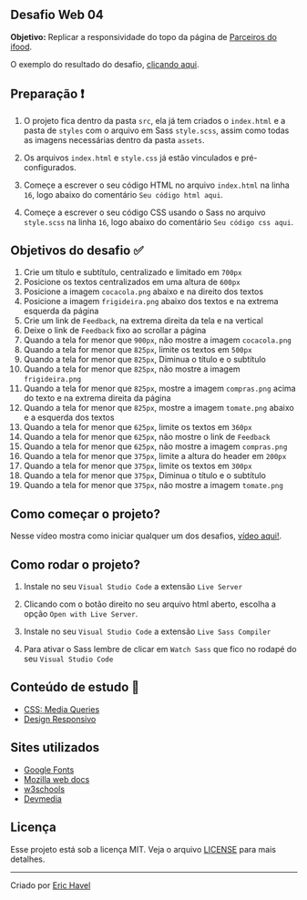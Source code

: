 ## Desafio Web 04

**Objetivo:** Replicar a responsividade do topo da página de [Parceiros do ifood](https://parceiros.ifood.com.br/).

O exemplo do resultado do desafio, [clicando aqui](https://codelabs-36174.web.app/desafio-web-04).

## Preparação :exclamation:

1. O projeto fica dentro da pasta `src`, ela já tem criados o `index.html` e a pasta de `styles` com o arquivo em Sass `style.scss`, assim como todas as imagens necessárias dentro da pasta `assets`.

1. Os arquivos `index.html` e `style.css` já estão vinculados e pré-configurados.

1. Começe a escrever o seu código HTML no arquivo `index.html` na linha `16`, logo abaixo do comentário `Seu código html aqui`.

1. Começe a escrever o seu código CSS usando o Sass no arquivo `style.scss` na linha `16`, logo abaixo do comentário `Seu código css aqui`.

## Objetivos do desafio :white_check_mark:

1. Crie um título e subtítulo, centralizado e limitado em `700px`
1. Posicione os textos centralizados em uma altura de `600px`
1. Posicione a imagem `cocacola.png` abaixo e na direito dos textos
1. Posicione a imagem `frigideira.png` abaixo dos textos e na extrema esquerda da página
1. Crie um link de `Feedback`, na extrema direita da tela e na vertical
1. Deixe o link de `Feedback` fixo ao scrollar a página
1. Quando a tela for menor que `900px`, não mostre a imagem `cocacola.png`
1. Quando a tela for menor que `825px`, limite os textos em `500px`
1. Quando a tela for menor que `825px`, Diminua o título e o subtítulo
1. Quando a tela for menor que `825px`, não mostre a imagem `frigideira.png`
1. Quando a tela for menor que `825px`, mostre a imagem `compras.png` acima do texto e na extrema direita da página
1. Quando a tela for menor que `825px`, mostre a imagem `tomate.png` abaixo e a esquerda dos textos
1. Quando a tela for menor que `625px`, limite os textos em `360px`
1. Quando a tela for menor que `625px`, não mostre o link de `Feedback`
1. Quando a tela for menor que `625px`, não mostre a imagem `compras.png`
1. Quando a tela for menor que `375px`, limite a altura do header em `200px`
1. Quando a tela for menor que `375px`, limite os textos em `300px`
1. Quando a tela for menor que `375px`, Diminua o título e o subtítulo
1. Quando a tela for menor que `375px`, não mostre a imagem `tomate.png`

## Como começar o projeto?

Nesse vídeo mostra como iniciar qualquer um dos desafios, [vídeo aqui!](https://www.youtube.com/watch?v=Vph1CUip0ik).

## Como rodar o projeto?

1. Instale no seu `Visual Studio Code` a extensão `Live Server`

1. Clicando com o botão direito no seu arquivo html aberto, escolha a opção `Open with Live Server`.

1. Instale no seu `Visual Studio Code` a extensão `Live Sass Compiler`

1. Para ativar o Sass lembre de clicar em `Watch Sass` que fico no rodapé do seu `Visual Studio Code`

## Conteúdo de estudo :book:

-   [CSS: Media Queries](https://developer.mozilla.org/pt-BR/docs/Web/Guide/CSS/CSS_Media_queries)
-   [Design Responsivo](https://www.devmedia.com.br/responsive-design-dicas-para-tornar-seu-site-acessivel-em-qualquer-resolucao/28316)

## Sites utilizados

-   [Google Fonts](https://fonts.google.com/)
-   [Mozilla web docs](https://developer.mozilla.org/)
-   [w3schools](https://www.w3schools.com)
-   [Devmedia](https://www.devmedia.com.br)

## Licença

Esse projeto está sob a licença MIT. Veja o arquivo [LICENSE](/LICENSE) para mais detalhes.

---

Criado por [Eric Havel](https://www.linkedin.com/in/eric-havel-9a22b118/)
